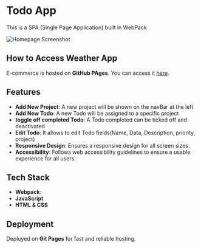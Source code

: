# Todo App

This is a SPA (Single Page Application) built in WebPack

![Homepage Screenshot](src/images/screen.png)

## How to Access Weather App

E-commerce is hosted on **GitHub PAges**. You can access it [here](https://girofrm.github.io/todo-list/).

## Features
- **Add New Project**: A new project will be shown on the navBar at the left
- **Add New Todo**: A new Todo will be assigned to a specific project
- **toggle off completed Todo**: A Todo completed can be ticked off and deactivated
- **Edit Todo**: It allows to edit Todo fields(Name, Data, Description, priority, project)
- **Responsive Design**: Ensures a responsive design for all screen sizes.
- **Accessibility**: Follows web accessibility guidelines to ensure a usable experience for all users.

## Tech Stack

- **Webpack**:
- **JavaScript**
- **HTML & CSS**

## Deployment

Deployed on **Git Pages** for fast and reliable hosting.
